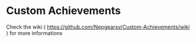 # Custom Achievements

Check the wiki ( https://github.com/Nepgearsy/Custom-Achievements/wiki ) for more informations
